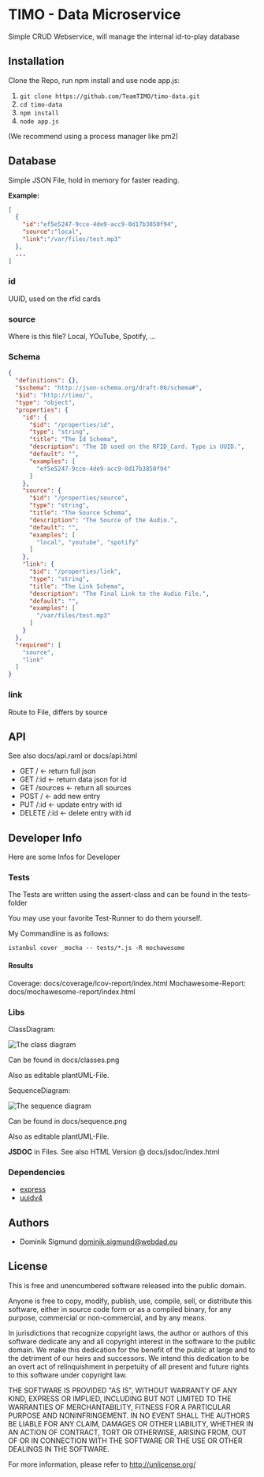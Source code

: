 # TIMO - Data Microservice

Simple CRUD Webservice, will manage the internal id-to-play database

## Installation

Clone the Repo, run npm install and use node app.js:

1. `git clone https://github.com/TeamTIMO/timo-data.git`
2. `cd timo-data`
3. `npm install`
4. `node app.js`

(We recommend using a process manager like pm2)

## Database

Simple JSON File, hold in memory for faster reading.

__Example:__

```json
[
  {
    "id":"ef5e5247-9cce-4de9-acc9-0d17b3850f94",
    "source":"local",
    "link":"/var/files/test.mp3"
  },
  ...
]
```

### id

UUID, used on the rfid cards

### source

Where is this file? Local, YOuTube, Spotify, ...

### Schema

```json
{
  "definitions": {},
  "$schema": "http://json-schema.org/draft-06/schema#",
  "$id": "http://timo/",
  "type": "object",
  "properties": {
    "id": {
      "$id": "/properties/id",
      "type": "string",
      "title": "The Id Schema",
      "description": "The ID used on the RFID_Card. Type is UUID.",
      "default": "",
      "examples": [
        "ef5e5247-9cce-4de9-acc9-0d17b3850f94"
      ]
    },
    "source": {
      "$id": "/properties/source",
      "type": "string",
      "title": "The Source Schema",
      "description": "The Source of the Audio.",
      "default": "",
      "examples": [
        "local", "youtube", "spotify"
      ]
    },
    "link": {
      "$id": "/properties/link",
      "type": "string",
      "title": "The Link Schema",
      "description": "The Final Link to the Audio File.",
      "default": "",
      "examples": [
        "/var/files/test.mp3"
      ]
    }
  },
  "required": [
    "source",
    "link"
  ]
}
```

### link

Route to File, differs by source

## API

See also docs/api.raml or docs/api.html

* GET / <- return full json
* GET /:id <- return data json for id
* GET /sources <- return all sources
* POST / <- add new entry
* PUT /:id <- update entry with id
* DELETE /:id <- delete entry with id

## Developer Info

Here are some Infos for Developer

### Tests

The Tests are written using the assert-class and can be found in the tests-folder

You may use your favorite Test-Runner to do them yourself.

My Commandline is as follows:

`istanbul cover _mocha -- tests/*.js -R mochawesome`

#### Results

Coverage: docs/coverage/lcov-report/index.html
Mochawesome-Report: docs/mochawesome-report/index.html

### Libs

ClassDiagram:

![The class diagram](https://github.com/TeamTIMO/timo-data/raw/master/docs/classes.png "The class Diagram")

Can be found in docs/classes.png

Also as editable plantUML-File.

SequenceDiagram:

![The sequence diagram](https://github.com/TeamTIMO/timo-data/raw/master/docs/sequence.png "The sequence Diagram")

Can be found in docs/sequence.png

Also as editable plantUML-File.

__JSDOC__ in Files. See also HTML Version @ docs/jsdoc/index.html

### Dependencies

* [express](https://www.npmjs.com/package/express)
* [uuidv4](https://www.npmjs.com/package/uuid4)

## Authors

* Dominik Sigmund <dominik.sigmund@webdad.eu>

## License

This is free and unencumbered software released into the public domain.

Anyone is free to copy, modify, publish, use, compile, sell, or
distribute this software, either in source code form or as a compiled
binary, for any purpose, commercial or non-commercial, and by any
means.

In jurisdictions that recognize copyright laws, the author or authors
of this software dedicate any and all copyright interest in the
software to the public domain. We make this dedication for the benefit
of the public at large and to the detriment of our heirs and
successors. We intend this dedication to be an overt act of
relinquishment in perpetuity of all present and future rights to this
software under copyright law.

THE SOFTWARE IS PROVIDED "AS IS", WITHOUT WARRANTY OF ANY KIND,
EXPRESS OR IMPLIED, INCLUDING BUT NOT LIMITED TO THE WARRANTIES OF
MERCHANTABILITY, FITNESS FOR A PARTICULAR PURPOSE AND NONINFRINGEMENT.
IN NO EVENT SHALL THE AUTHORS BE LIABLE FOR ANY CLAIM, DAMAGES OR
OTHER LIABILITY, WHETHER IN AN ACTION OF CONTRACT, TORT OR OTHERWISE,
ARISING FROM, OUT OF OR IN CONNECTION WITH THE SOFTWARE OR THE USE OR
OTHER DEALINGS IN THE SOFTWARE.

For more information, please refer to <http://unlicense.org/>